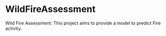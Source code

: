 # WildFireAssessment
Wild Fire Assessment:  This project aims to provide a model to predict Fire activity.
